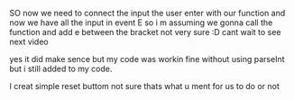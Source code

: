 SO now we need to connect the input the user enter with our function and now we have all the input in event E so i m assuming we gonna call the function and add e between the bracket not very sure :D cant wait to see next video

yes it did make sence but my code was workin fine without using parseInt but i still added to my code.


I creat simple reset buttom not sure thats what u ment for us to do or not 